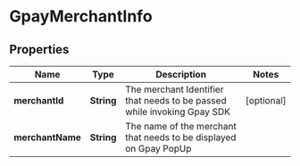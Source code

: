 

# GpayMerchantInfo


## Properties

| Name | Type | Description | Notes |
|------------ | ------------- | ------------- | -------------|
|**merchantId** | **String** | The merchant Identifier that needs to be passed while invoking Gpay SDK |  [optional] |
|**merchantName** | **String** | The name of the merchant that needs to be displayed on Gpay PopUp |  |



